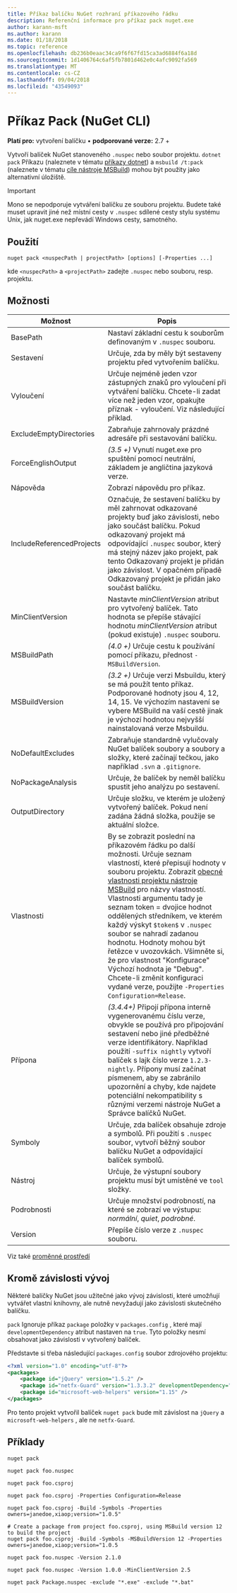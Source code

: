```yaml
---
title: Příkaz balíčku NuGet rozhraní příkazového řádku
description: Referenční informace pro příkaz pack nuget.exe
author: karann-msft
ms.author: karann
ms.date: 01/18/2018
ms.topic: reference
ms.openlocfilehash: db236b0eaac34ca9f6f67fd15ca3ad6884f6a18d
ms.sourcegitcommit: 1d1406764c6af5fb7801d462e0c4afc9092fa569
ms.translationtype: MT
ms.contentlocale: cs-CZ
ms.lasthandoff: 09/04/2018
ms.locfileid: "43549093"
---
```

# <a name="pack-command-nuget-cli"></a>Příkaz Pack (NuGet CLI)

**Platí pro:** vytvoření balíčku &bullet; **podporované verze:** 2.7 +

Vytvoří balíček NuGet stanoveného `.nuspec` nebo soubor projektu. `dotnet pack` Příkazu (naleznete v tématu [příkazy dotnet](dotnet-Commands.md)) a `msbuild /t:pack` (naleznete v tématu [cíle nástroje MSBuild](../reference/msbuild-targets.md)) mohou být použity jako alternativní úložiště.

> [!Important]
> Mono se nepodporuje vytváření balíčku ze souboru projektu. Budete také muset upravit jiné než místní cesty v `.nuspec` sdílené cesty stylu systému Unix, jak nuget.exe nepřevádí Windows cesty, samotného.

## <a name="usage"></a>Použití

```cli
nuget pack <nuspecPath | projectPath> [options] [-Properties ...]
```

kde `<nuspecPath>` a `<projectPath>` zadejte `.nuspec` nebo souboru, resp. projektu.

## <a name="options"></a>Možnosti

| Možnost | Popis |
| --- | --- |
| BasePath | Nastaví základní cestu k souborům definovaným v `.nuspec` souboru. |
| Sestavení | Určuje, zda by měly být sestaveny projektu před vytvořením balíčku. |
| Vyloučení | Určuje nejméně jeden vzor zástupných znaků pro vyloučení při vytváření balíčku. Chcete-li zadat více než jeden vzor, opakujte příznak - vyloučení. Viz následující příklad. |
| ExcludeEmptyDirectories | Zabraňuje zahrnovaly prázdné adresáře při sestavování balíčku. |
| ForceEnglishOutput | *(3.5 +)*  Vynutí nuget.exe pro spuštění pomocí neutrální, základem je angličtina jazyková verze. |
| Nápověda | Zobrazí nápovědu pro příkaz. |
| IncludeReferencedProjects | Označuje, že sestavení balíčku by měl zahrnovat odkazované projekty buď jako závislosti, nebo jako součást balíčku. Pokud odkazovaný projekt má odpovídající `.nuspec` soubor, který má stejný název jako projekt, pak tento Odkazovaný projekt je přidán jako závislost. V opačném případě Odkazovaný projekt je přidán jako součást balíčku. |
| MinClientVersion | Nastavte *minClientVersion* atribut pro vytvořený balíček. Tato hodnota se přepíše stávající hodnotu *minClientVersion* atribut (pokud existuje) `.nuspec` souboru. |
| MSBuildPath | *(4.0 +)*  Určuje cestu k používání pomocí příkazu, přednost `-MSBuildVersion`. |
| MSBuildVersion | *(3.2 +)*  Určuje verzi Msbuildu, který se má použít tento příkaz. Podporované hodnoty jsou 4, 12, 14, 15. Ve výchozím nastavení se vybere MSBuild na vaší cestě jinak je výchozí hodnotou nejvyšší nainstalovaná verze Msbuildu. |
| NoDefaultExcludes | Zabraňuje standardně vylučovaly NuGet balíček soubory a soubory a složky, které začínají tečkou, jako například `.svn` a `.gitignore`. |
| NoPackageAnalysis | Určuje, že balíček by neměl balíčku spustit jeho analýzu po sestavení. |
| OutputDirectory | Určuje složku, ve kterém je uložený vytvořený balíček. Pokud není zadána žádná složka, použije se aktuální složce. |
| Vlastnosti | By se zobrazit poslední na příkazovém řádku po další možnosti. Určuje seznam vlastností, které přepisují hodnoty v souboru projektu. Zobrazit [obecné vlastnosti projektu nástroje MSBuild](/visualstudio/msbuild/common-msbuild-project-properties) pro názvy vlastností. Vlastnosti argumentu tady je seznam token = dvojice hodnot oddělených středníkem, ve kterém každý výskyt `$token$` v `.nuspec` soubor se nahradí zadanou hodnotu. Hodnoty mohou být řetězce v uvozovkách. Všimněte si, že pro vlastnost "Konfigurace" Výchozí hodnota je "Debug". Chcete-li změnit konfiguraci vydané verze, použijte `-Properties Configuration=Release`. |
| Přípona | *(3.4.4+)*  Připojí přípona interně vygenerovanému číslu verze, obvykle se používá pro připojování sestavení nebo jiné předběžné verze identifikátory. Například použití `-suffix nightly` vytvoří balíček s lajk číslo verze `1.2.3-nightly`. Přípony musí začínat písmenem, aby se zabránilo upozornění a chyby, kde najdete potenciální nekompatibility s různými verzemi nástroje NuGet a Správce balíčků NuGet. |
| Symboly | Určuje, zda balíček obsahuje zdroje a symbolů. Při použití s `.nuspec` soubor, vytvoří běžný soubor balíčku NuGet a odpovídající balíček symbolů. |
| Nástroj | Určuje, že výstupní soubory projektu musí být umístěné ve `tool` složky. |
| Podrobnosti | Určuje množství podrobností, na které se zobrazí ve výstupu: *normální*, *quiet*, *podrobné*. |
| Version | Přepíše číslo verze z `.nuspec` souboru. |

Viz také [proměnné prostředí](cli-ref-environment-variables.md)

## <a name="excluding-development-dependencies"></a>Kromě závislosti vývoj

Některé balíčky NuGet jsou užitečné jako vývoj závislosti, které umožňují vytvářet vlastní knihovny, ale nutně nevyžadují jako závislosti skutečného balíčku.

`pack` Ignoruje příkaz `package` položky v `packages.config` , které mají `developmentDependency` atribut nastaven na `true`. Tyto položky nesmí obsahovat jako závislosti v vytvořený balíček.

Představte si třeba následující `packages.config` soubor zdrojového projektu:

```xml
<?xml version="1.0" encoding="utf-8"?>
<packages>
    <package id="jQuery" version="1.5.2" />
    <package id="netfx-Guard" version="1.3.3.2" developmentDependency="true" />
    <package id="microsoft-web-helpers" version="1.15" />
</packages>
```

Pro tento projekt vytvořil balíček `nuget pack` bude mít závislost na `jQuery` a `microsoft-web-helpers` , ale ne `netfx-Guard`.

## <a name="examples"></a>Příklady

```cli
nuget pack

nuget pack foo.nuspec

nuget pack foo.csproj

nuget pack foo.csproj -Properties Configuration=Release

nuget pack foo.csproj -Build -Symbols -Properties owners=janedoe,xiaop;version="1.0.5"

# Create a package from project foo.csproj, using MSBuild version 12 to build the project
nuget pack foo.csproj -Build -Symbols -MSBuildVersion 12 -Properties owners=janedoe,xiaop;version="1.0.5

nuget pack foo.nuspec -Version 2.1.0

nuget pack foo.nuspec -Version 1.0.0 -MinClientVersion 2.5

nuget pack Package.nuspec -exclude "*.exe" -exclude "*.bat"
```
